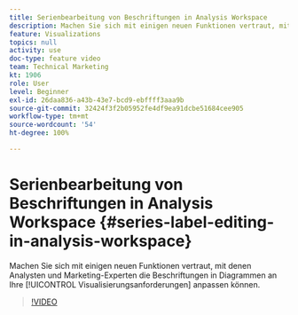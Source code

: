 ```yaml
---
title: Serienbearbeitung von Beschriftungen in Analysis Workspace
description: Machen Sie sich mit einigen neuen Funktionen vertraut, mit denen Analysten und Marketing-Experten die Beschriftungen in Diagrammen an Ihre Visualisierungsanforderungen anpassen können.
feature: Visualizations
topics: null
activity: use
doc-type: feature video
team: Technical Marketing
kt: 1906
role: User
level: Beginner
exl-id: 26daa836-a43b-43e7-bcd9-ebffff3aaa9b
source-git-commit: 32424f3f2b05952fe4df9ea91dcbe51684cee905
workflow-type: tm+mt
source-wordcount: '54'
ht-degree: 100%

---
```


# Serienbearbeitung von Beschriftungen in Analysis Workspace {#series-label-editing-in-analysis-workspace}

Machen Sie sich mit einigen neuen Funktionen vertraut, mit denen Analysten und Marketing-Experten die Beschriftungen in Diagrammen an Ihre [!UICONTROL Visualisierungsanforderungen] anpassen können.

>[!VIDEO](https://video.tv.adobe.com/v/23728/?quality=12)
